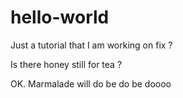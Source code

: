 # hello-world
Just a tutorial
that I am working on
fix ?



Is there honey still for tea ?

OK. Marmalade will do be do be doooo
